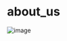 # about_us
![image](https://github.com/Debarjitmohanty/about_us-/assets/91021174/1d6088dd-96b5-4ae7-a373-d9ec73a3ee8e)
